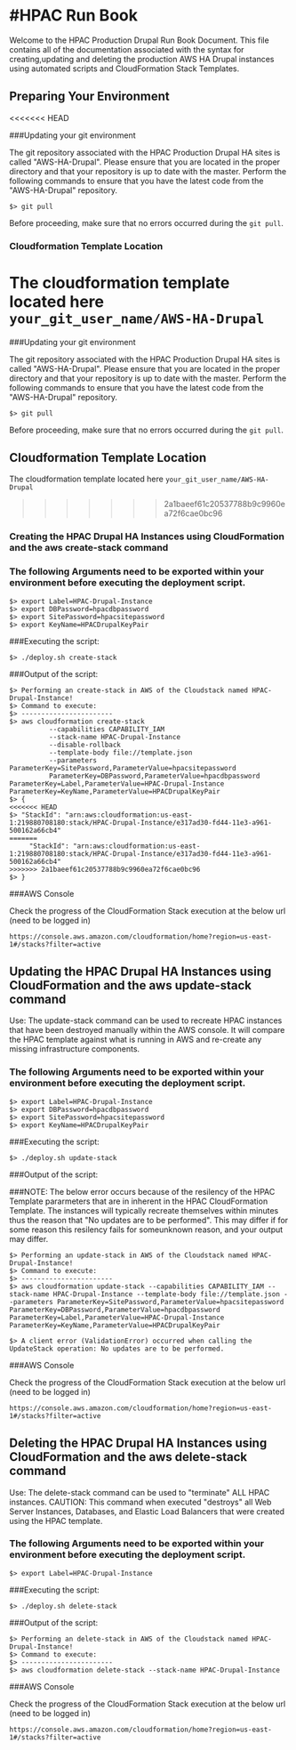 #HPAC Run Book
======================

Welcome to the HPAC Production Drupal Run Book Document.  This file contains all of the documentation associated with the syntax for creating,updating and deleting the production AWS HA Drupal instances using automated scripts and CloudFormation Stack Templates.

## Preparing Your Environment
<<<<<<< HEAD

###Updating your git environment

The git repository associated with the HPAC Production Drupal HA sites is called "AWS-HA-Drupal".  Please ensure that you are located in the proper directory and that your repository is up to date with the master.  Perform the following commands to ensure that you have the latest code from the "AWS-HA-Drupal" repository.

```
$> git pull

```

Before proceeding, make sure that no errors occurred during the ```git pull```.

### Cloudformation Template Location

The cloudformation template located here ```your_git_user_name/AWS-HA-Drupal```
=======

###Updating your git environment

The git repository associated with the HPAC Production Drupal HA sites is called "AWS-HA-Drupal".  Please ensure that you are located in the proper directory and that your repository is up to date with the master.  Perform the following commands to ensure that you have the latest code from the "AWS-HA-Drupal" repository.

```
$> git pull

```

Before proceeding, make sure that no errors occurred during the ```git pull```.

## Cloudformation Template Location

The cloudformation template located here `your_git_user_name/AWS-HA-Drupal`
>>>>>>> 2a1baeef61c20537788b9c9960ea72f6cae0bc96

### Creating the HPAC Drupal HA Instances using CloudFormation and the aws create-stack command

### The following Arguments need to be exported within your environment before executing the deployment script.

```
$> export Label=HPAC-Drupal-Instance
$> export DBPassword=hpacdbpassword
$> export SitePassword=hpacsitepassword
$> export KeyName=HPACDrupalKeyPair

```

###Executing the script:

```
$> ./deploy.sh create-stack

```

###Output of the script:

```
$> Performing an create-stack in AWS of the Cloudstack named HPAC-Drupal-Instance!
$> Command to execute:
$> -----------------------
$> aws cloudformation create-stack 
          --capabilities CAPABILITY_IAM 
          --stack-name HPAC-Drupal-Instance 
          --disable-rollback 
          --template-body file://template.json 
          --parameters ParameterKey=SitePassword,ParameterValue=hpacsitepassword 
          ParameterKey=DBPassword,ParameterValue=hpacdbpassword ParameterKey=Label,ParameterValue=HPAC-Drupal-Instance ParameterKey=KeyName,ParameterValue=HPACDrupalKeyPair
$> {
<<<<<<< HEAD
$> "StackId": "arn:aws:cloudformation:us-east-1:219880708180:stack/HPAC-Drupal-Instance/e317ad30-fd44-11e3-a961-500162a66cb4"
=======
     "StackId": "arn:aws:cloudformation:us-east-1:219880708180:stack/HPAC-Drupal-Instance/e317ad30-fd44-11e3-a961-500162a66cb4"
>>>>>>> 2a1baeef61c20537788b9c9960ea72f6cae0bc96
$> }

```

###AWS Console

Check the progress of the CloudFormation Stack execution at the below url (need to be logged in)

```
https://console.aws.amazon.com/cloudformation/home?region=us-east-1#/stacks?filter=active
```

## Updating the HPAC Drupal HA Instances using CloudFormation and the aws update-stack command

Use:  The update-stack command can be used to recreate HPAC instances that have been destroyed manually within the AWS console.  It will compare the HPAC template against what is running in AWS and re-create any missing infrastructure components.

### The following Arguments need to be exported within your environment before executing the deployment script.

```
$> export Label=HPAC-Drupal-Instance
$> export DBPassword=hpacdbpassword
$> export SitePassword=hpacsitepassword
$> export KeyName=HPACDrupalKeyPair

```

###Executing the script:

```
$> ./deploy.sh update-stack

```

###Output of the script:

###NOTE: The below error occurs because of the resilency of the HPAC Template pararmeters that are in inherent in the HPAC CloudFormation Template.  The instances will typically recreate themselves within minutes thus the reason that "No updates are to be performed".  This may differ if for some reason this resilency fails for someunknown reason, and your output may differ.

```
$> Performing an update-stack in AWS of the Cloudstack named HPAC-Drupal-Instance!
$> Command to execute:
$> -----------------------
$> aws cloudformation update-stack --capabilities CAPABILITY_IAM --stack-name HPAC-Drupal-Instance --template-body file://template.json --parameters ParameterKey=SitePassword,ParameterValue=hpacsitepassword ParameterKey=DBPassword,ParameterValue=hpacdbpassword ParameterKey=Label,ParameterValue=HPAC-Drupal-Instance ParameterKey=KeyName,ParameterValue=HPACDrupalKeyPair

$> A client error (ValidationError) occurred when calling the UpdateStack operation: No updates are to be performed.

```

###AWS Console

Check the progress of the CloudFormation Stack execution at the below url (need to be logged in)

```
https://console.aws.amazon.com/cloudformation/home?region=us-east-1#/stacks?filter=active
```

## Deleting the HPAC Drupal HA Instances using CloudFormation and the aws delete-stack command

Use:  The delete-stack command can be used to "terminate" ALL HPAC instances. CAUTION: This command when executed "destroys" all Web Server Instances, Databases, and Elastic Load Balancers that were created using the HPAC template.

### The following Arguments need to be exported within your environment before executing the deployment script.

```
$> export Label=HPAC-Drupal-Instance
```

###Executing the script:

```
$> ./deploy.sh delete-stack
```

###Output of the script:

```
$> Performing an delete-stack in AWS of the Cloudstack named HPAC-Drupal-Instance!
$> Command to execute:
$> -----------------------
$> aws cloudformation delete-stack --stack-name HPAC-Drupal-Instance
```

###AWS Console

Check the progress of the CloudFormation Stack execution at the below url (need to be logged in)

```
https://console.aws.amazon.com/cloudformation/home?region=us-east-1#/stacks?filter=active
```

